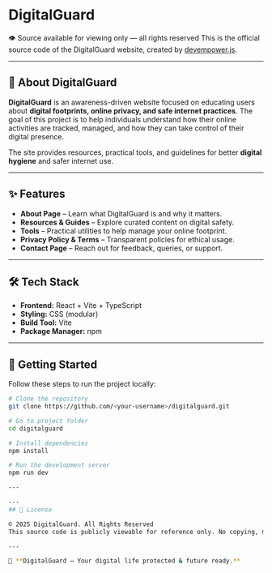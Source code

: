 # DigitalGuard
👁️ Source available for viewing only — all rights reserved
This is the official source code of the DigitalGuard website, created by [devempower.js](https://github.com/devempowerjs).

---

## 📖 About DigitalGuard

**DigitalGuard** is an awareness-driven website focused on educating users about **digital footprints, online privacy, and safe internet practices**.
The goal of this project is to help individuals understand how their online activities are tracked, managed, and how they can take control of their digital presence.

The site provides resources, practical tools, and guidelines for better **digital hygiene** and safer internet use.

---

## ✨ Features

* **About Page** – Learn what DigitalGuard is and why it matters.
* **Resources & Guides** – Explore curated content on digital safety.
* **Tools** – Practical utilities to help manage your online footprint.
* **Privacy Policy & Terms** – Transparent policies for ethical usage.
* **Contact Page** – Reach out for feedback, queries, or support.

---

## 🛠️ Tech Stack

* **Frontend:** React + Vite + TypeScript
* **Styling:** CSS (modular)
* **Build Tool:** Vite
* **Package Manager:** npm

---

## 🚀 Getting Started

Follow these steps to run the project locally:

```bash
# Clone the repository
git clone https://github.com/<your-username>/digitalguard.git

# Go to project folder
cd digitalguard

# Install dependencies
npm install

# Run the development server
npm run dev

---

---
## 📜 License

© 2025 DigitalGuard. All Rights Reserved
This source code is publicly viewable for reference only. No copying, modification, distribution, or reuse of any kind is allowed without explicit permission.

---

🔐 **DigitalGuard – Your digital life protected & future ready.**

